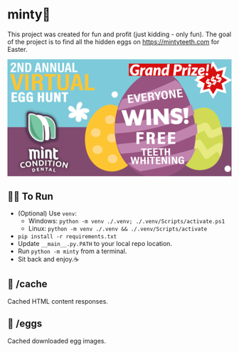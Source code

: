 # minty🍃
This project was created for fun and profit (just kidding - only fun). The goal of the project is to find all the hidden eggs on https://mintyteeth.com for Easter.

![Egg ad](https://github.com/joeriddles/minty/blob/main/readme/egg_ad.png?raw=True)


## 🏃‍♂️ To Run
- (Optional) Use `venv`:
  - Windows: `python -m venv ./.venv; ./.venv/Scripts/activate.ps1`
  - Linux: `python -m venv ./.venv && ./.venv/Scripts/activate`
- `pip install -r requirements.txt`
- Update `__main__.py.PATH` to your local repo location.
- Run `python -m minty` from a terminal.
- Sit back and enjoy.☕

## 📂 /cache
Cached HTML content responses.

## 🥚 /eggs
Cached downloaded egg images.
